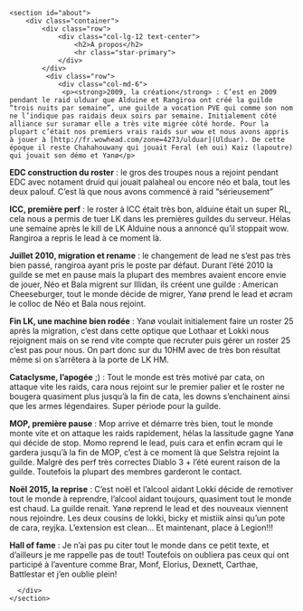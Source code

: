     <section id="about">
        <div class="container">
            <div class="row">
                <div class="col-lg-12 text-center">
                    <h2>À propos</h2>
                    <hr class="star-primary">
                </div>
            </div>
             <div class="row">
                <div class="col-md-6">
                 <p><strong>2009, la création</strong> : C’est en 2009 pendant le raid ulduar que Alduine et Rangiroa ont créé la guilde “trois nuits par semaine”, une guilde a vocation PVE qui comme son nom ne l’indique pas raidais deux soirs par semaine. Initialement côté alliance sur suramar elle a très vite migrée côté horde. Pour la plupart c’était nos premiers vrais raids sur wow et nous avons appris à jouer à [http://fr.wowhead.com/zone=4273/ulduar](Ulduar). De cette époque il reste Chahahouwany qui jouait Feral (eh oui) Kaiz (lapoutre) qui jouait son démo et Yanø</p>
<p><strong>EDC construction du roster</strong> : le gros des troupes nous a rejoint pendant EDC avec notament druid qui jouait palaheal ou encore néo et bala, tout les deux palouf. C’est là que nous avons commencé à raid “sérieusement”</p>
<p><strong>ICC, première perf</strong> : le roster à ICC était très bon, alduine était un super RL, cela nous a permis de tuer LK dans les premières guildes du serveur. Hélas une semaine après le kill de LK Alduine nous a annoncé qu’il stoppait wow. Rangiroa a repris le lead à ce moment là.</p>
<p><strong>Juillet 2010, migration et rename</strong> : le changement de lead ne s’est pas très bien passé, rangiroa ayant pris le poste par défaut. Durant l’été 2010 la guilde se met en pause mais la plupart des membres avaient encore envie de jouer, Néo et Bala migrent sur Illidan, ils créent une guilde : American Cheeseburger, tout le monde décide de migrer, Yanø prend le lead et øcram le colloc de Néo et Bala nous rejoint.</p>
<p><strong>Fin LK, une machine bien rodée</strong> : Yanø voulait initialement faire un roster 25 après la migration, c’est dans cette optique que Lothaar et Lokki nous rejoignent mais on se rend vite compte que recruter puis gérer un roster 25 c’est pas pour nous. On part donc sur du 10HM avec de très bon résultat même si on s’arrêtera à la porte de LK HM.</p>

</div>
<div class="col-md-6">
<p><strong>Cataclysme, l’apogée</strong> ;) : Tout le monde est très motivé par cata, on attaque vite les raids, cara nous rejoint sur le premier palier et le roster ne bougera quasiment plus jusqu’à la fin de cata, les downs s’enchainent ainsi que les armes légendaires. Super période pour la guilde.</p>
<p><strong>MOP, première pause</strong> : Mop arrive et démarre très bien, tout le monde monte vite et on attaque les raids rapidement, hélas la lassitude gagne Yanø qui décide de stop. Momo reprend le lead, puis cara et enfin øcram qui le gardera jusqu’à la fin de MOP, c’est à ce moment là que Selstra rejoint la guilde. Malgrè des perf très correctes Diablo 3 + l’été eurent raison de la guilde. Toutefois la plupart des membres garderont le contact.</p>
<p><strong>Noël 2015, la reprise</strong> : C’est noël et l’alcool aidant Lokki décide de remotiver tout le monde à reprendre, l’alcool aidant toujours, quasiment tout le monde est chaud. La guilde renait. Yanø reprend le lead et des nouveaux viennent nous rejoindre. Les deux cousins de lokki, bicky et mistiik ainsi qu’un pote de cara, reyjka. L’extension est clean…
Et maintenant, place à Legion!!!</p>
<p><strong>Hall of fame</strong> : Je n’ai pas pu citer tout le monde dans ce petit texte, et d’ailleurs je me rappelle pas de tout! Toutefois on oubliera pas ceux qui ont participé à l’aventure comme Brar, Monf, Elorius, Dexnett, Carthae, Battlestar et j’en oublie plein!</p>
                 </div>   
            </div>
           
      </div>
    </section>
